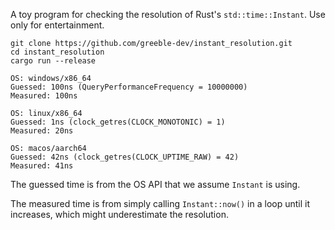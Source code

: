 A toy program for checking the resolution of Rust's `std::time::Instant`. Use only for entertainment.

```
git clone https://github.com/greeble-dev/instant_resolution.git
cd instant_resolution
cargo run --release
```
```
OS: windows/x86_64
Guessed: 100ns (QueryPerformanceFrequency = 10000000)
Measured: 100ns
```
```
OS: linux/x86_64
Guessed: 1ns (clock_getres(CLOCK_MONOTONIC) = 1)
Measured: 20ns
```
```
OS: macos/aarch64
Guessed: 42ns (clock_getres(CLOCK_UPTIME_RAW) = 42)
Measured: 41ns
```

The guessed time is from the OS API that we assume `Instant` is using. 

The measured time is from simply calling `Instant::now()` in a loop until it
increases, which might underestimate the resolution.
